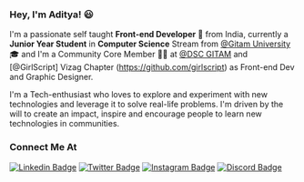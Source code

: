 ### Hey, I'm Aditya! 😃

I'm a passionate self taught **Front-end Developer** 🚀 from India, currently a **Junior Year Student** in **Computer Science** Stream from [@Gitam University](https://www.gitam.edu/) 🎓 and I'm a Community Core Member 🙋‍♂️ at [@DSC GITAM](https://github.com/dsc-gitam) and [@GirlScript] Vizag Chapter (https://github.com/girlscript) as Front-end Dev and Graphic Designer. 

I'm a Tech-enthusiast who loves to explore and experiment with new technologies and leverage it to solve real-life problems. I'm driven by the will to create an impact, inspire and encourage people to learn new technologies in communities. 

### Connect Me At 
[![Linkedin Badge](https://img.shields.io/badge/-ADITYA_NADAMUNI-blue?style=flat-square&logo=Linkedin&logoColor=white&link=https://www.linkedin.com/in/adityanvs/)](https://www.linkedin.com/in/adityanvs/) [![Twitter Badge](https://img.shields.io/badge/-@theAdityaNVS-1ca0f1?style=flat-square&labelColor=1ca0f1&logo=twitter&logoColor=white&link=https://twitter.com/theadityanvs)](https://twitter.com/theadityanvs) [![Instagram Badge](https://img.shields.io/badge/-@aditya.nvs-D7008A?style=flat-square&labelColor=D7008A&logo=Instagram&logoColor=white&link=https://www.instagram.com/aditya.nvs/)](https://www.instagram.com/aditya.nvs/) [![Discord Badge](https://img.shields.io/badge/-A6ityo-7289da?style=flat-square&labelColor=7289daA&logo=Discord&logoColor=white&link=https://www.discordapp.com/)](https://www.discordapp.com/)